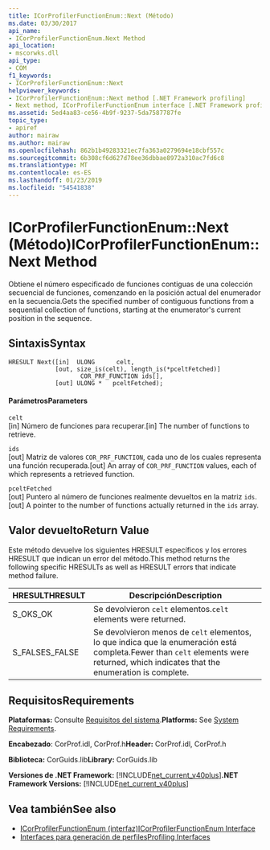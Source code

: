 ```yaml
---
title: ICorProfilerFunctionEnum::Next (Método)
ms.date: 03/30/2017
api_name:
- ICorProfilerFunctionEnum.Next Method
api_location:
- mscorwks.dll
api_type:
- COM
f1_keywords:
- ICorProfilerFunctionEnum::Next
helpviewer_keywords:
- ICorProfilerFunctionEnum::Next method [.NET Framework profiling]
- Next method, ICorProfilerFunctionEnum interface [.NET Framework profiling]
ms.assetid: 5ed4aa83-ce56-4b9f-9237-5da7587787fe
topic_type:
- apiref
author: mairaw
ms.author: mairaw
ms.openlocfilehash: 862b1b49283321ec7fa363a0279694e18cbf557c
ms.sourcegitcommit: 6b308cf6d627d78ee36dbbae8972a310ac7fd6c8
ms.translationtype: MT
ms.contentlocale: es-ES
ms.lasthandoff: 01/23/2019
ms.locfileid: "54541838"
---
```

# <a name="icorprofilerfunctionenumnext-method"></a><span data-ttu-id="1121c-102">ICorProfilerFunctionEnum::Next (Método)</span><span class="sxs-lookup"><span data-stu-id="1121c-102">ICorProfilerFunctionEnum::Next Method</span></span>
<span data-ttu-id="1121c-103">Obtiene el número especificado de funciones contiguas de una colección secuencial de funciones, comenzando en la posición actual del enumerador en la secuencia.</span><span class="sxs-lookup"><span data-stu-id="1121c-103">Gets the specified number of contiguous functions from a sequential collection of functions, starting at the enumerator's current position in the sequence.</span></span>  
  
## <a name="syntax"></a><span data-ttu-id="1121c-104">Sintaxis</span><span class="sxs-lookup"><span data-stu-id="1121c-104">Syntax</span></span>  
  
```  
HRESULT Next([in]  ULONG      celt,  
             [out, size_is(celt), length_is(*pceltFetched)]  
                    COR_PRF_FUNCTION ids[],  
             [out] ULONG *   pceltFetched);  
```  
  
#### <a name="parameters"></a><span data-ttu-id="1121c-105">Parámetros</span><span class="sxs-lookup"><span data-stu-id="1121c-105">Parameters</span></span>  
 `celt`  
 <span data-ttu-id="1121c-106">[in] Número de funciones para recuperar.</span><span class="sxs-lookup"><span data-stu-id="1121c-106">[in] The number of functions to retrieve.</span></span>  
  
 `ids`  
 <span data-ttu-id="1121c-107">[out] Matriz de valores `COR_PRF_FUNCTION`, cada uno de los cuales representa una función recuperada.</span><span class="sxs-lookup"><span data-stu-id="1121c-107">[out] An array of `COR_PRF_FUNCTION` values, each of which represents a retrieved function.</span></span>  
  
 `pceltFetched`  
 <span data-ttu-id="1121c-108">[out] Puntero al número de funciones realmente devueltos en la matriz `ids`.</span><span class="sxs-lookup"><span data-stu-id="1121c-108">[out] A pointer to the number of functions actually returned in the `ids` array.</span></span>  
  
## <a name="return-value"></a><span data-ttu-id="1121c-109">Valor devuelto</span><span class="sxs-lookup"><span data-stu-id="1121c-109">Return Value</span></span>  
 <span data-ttu-id="1121c-110">Este método devuelve los siguientes HRESULT específicos y los errores HRESULT que indican un error del método.</span><span class="sxs-lookup"><span data-stu-id="1121c-110">This method returns the following specific HRESULTs as well as HRESULT errors that indicate method failure.</span></span>  
  
|<span data-ttu-id="1121c-111">HRESULT</span><span class="sxs-lookup"><span data-stu-id="1121c-111">HRESULT</span></span>|<span data-ttu-id="1121c-112">Descripción</span><span class="sxs-lookup"><span data-stu-id="1121c-112">Description</span></span>|  
|-------------|-----------------|  
|<span data-ttu-id="1121c-113">S_OK</span><span class="sxs-lookup"><span data-stu-id="1121c-113">S_OK</span></span>|<span data-ttu-id="1121c-114">Se devolvieron `celt` elementos.</span><span class="sxs-lookup"><span data-stu-id="1121c-114">`celt` elements were returned.</span></span>|  
|<span data-ttu-id="1121c-115">S_FALSE</span><span class="sxs-lookup"><span data-stu-id="1121c-115">S_FALSE</span></span>|<span data-ttu-id="1121c-116">Se devolvieron menos de `celt` elementos, lo que indica que la enumeración está completa.</span><span class="sxs-lookup"><span data-stu-id="1121c-116">Fewer than `celt` elements were returned, which indicates that the enumeration is complete.</span></span>|  
  
## <a name="requirements"></a><span data-ttu-id="1121c-117">Requisitos</span><span class="sxs-lookup"><span data-stu-id="1121c-117">Requirements</span></span>  
 <span data-ttu-id="1121c-118">**Plataformas:** Consulte [Requisitos del sistema](../../../../docs/framework/get-started/system-requirements.md).</span><span class="sxs-lookup"><span data-stu-id="1121c-118">**Platforms:** See [System Requirements](../../../../docs/framework/get-started/system-requirements.md).</span></span>  
  
 <span data-ttu-id="1121c-119">**Encabezado**: CorProf.idl, CorProf.h</span><span class="sxs-lookup"><span data-stu-id="1121c-119">**Header:** CorProf.idl, CorProf.h</span></span>  
  
 <span data-ttu-id="1121c-120">**Biblioteca:** CorGuids.lib</span><span class="sxs-lookup"><span data-stu-id="1121c-120">**Library:** CorGuids.lib</span></span>  
  
 <span data-ttu-id="1121c-121">**Versiones de .NET Framework:** [!INCLUDE[net_current_v40plus](../../../../includes/net-current-v40plus-md.md)]</span><span class="sxs-lookup"><span data-stu-id="1121c-121">**.NET Framework Versions:** [!INCLUDE[net_current_v40plus](../../../../includes/net-current-v40plus-md.md)]</span></span>  
  
## <a name="see-also"></a><span data-ttu-id="1121c-122">Vea también</span><span class="sxs-lookup"><span data-stu-id="1121c-122">See also</span></span>
- [<span data-ttu-id="1121c-123">ICorProfilerFunctionEnum (interfaz)</span><span class="sxs-lookup"><span data-stu-id="1121c-123">ICorProfilerFunctionEnum Interface</span></span>](../../../../docs/framework/unmanaged-api/profiling/icorprofilerfunctionenum-interface.md)
- [<span data-ttu-id="1121c-124">Interfaces para generación de perfiles</span><span class="sxs-lookup"><span data-stu-id="1121c-124">Profiling Interfaces</span></span>](../../../../docs/framework/unmanaged-api/profiling/profiling-interfaces.md)

